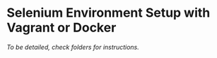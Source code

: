 # Selenium Environment Setup with Vagrant or Docker

_To be detailed, check folders for instructions._